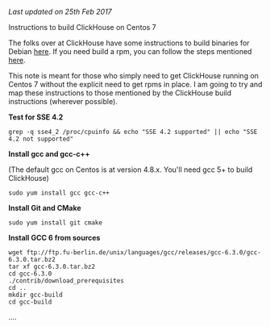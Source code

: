 *Last updated on 25th Feb 2017*

Instructions to build ClickHouse on Centos 7

The folks over at ClickHouse have some instructions to build binaries for Debian [here](https://github.com/yandex/ClickHouse/blob/master/doc/build.md). If you need build a rpm, you can follow the steps mentioned [here](https://github.com/redsoftbiz/clickhouse-rpm).

This note is meant for those who simply need to get ClickHouse running on Centos 7 without the explicit need to get rpms in place. I am going to try and map these instructions to those mentioned by the ClickHouse build instructions (wherever possible).

**Test for SSE 4.2**

`grep -q sse4_2 /proc/cpuinfo && echo "SSE 4.2 supported" || echo "SSE 4.2 not supported"`

**Install gcc and gcc-c++**

(The default gcc on Centos is at version 4.8.x. You'll need gcc 5+ to build ClickHouse)

`sudo yum install gcc gcc-c++`

**Install Git and CMake**

`sudo yum install git cmake
`

**Install GCC 6 from sources**

    wget ftp://ftp.fu-berlin.de/unix/languages/gcc/releases/gcc-6.3.0/gcc-6.3.0.tar.bz2
    tar xf gcc-6.3.0.tar.bz2
    cd gcc-6.3.0
    ./contrib/download_prerequisites
    cd ..
    mkdir gcc-build
    cd gcc-build


....
